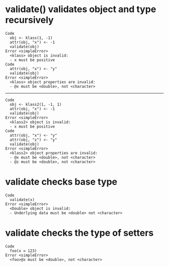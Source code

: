 # validate() validates object and type recursively

    Code
      obj <- klass(1, -1)
      attr(obj, "x") <- -1
      validate(obj)
    Error <simpleError>
      <klass> object is invalid:
      - x must be positive
    Code
      attr(obj, "x") <- "y"
      validate(obj)
    Error <simpleError>
      <klass> object properties are invalid:
      - @x must be <double>, not <character>

---

    Code
      obj <- klass2(1, -1, 1)
      attr(obj, "x") <- -1
      validate(obj)
    Error <simpleError>
      <klass2> object is invalid:
      - x must be positive
    Code
      attr(obj, "x") <- "y"
      attr(obj, "z") <- "y"
      validate(obj)
    Error <simpleError>
      <klass2> object properties are invalid:
      - @x must be <double>, not <character>
      - @z must be <double>, not <character>

# validate checks base type

    Code
      validate(x)
    Error <simpleError>
      <Double> object is invalid:
      - Underlying data must be <double> not <character>

# validate checks the type of setters

    Code
      foo(x = 123)
    Error <simpleError>
      <foo>@x must be <double>, not <character>

